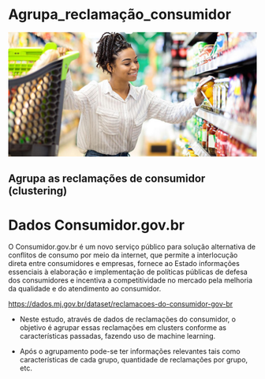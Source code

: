 # Agrupa_reclamação_consumidor

![Imagem de Reclamação](https://github.com/jairobernardesjunior/Agrupa_reclamacao_consumidor/blob/main/consumidor.jpg)
 
## Agrupa as reclamações de consumidor (clustering)

# Dados Consumidor.gov.br
O Consumidor.gov.br é um novo serviço público para solução alternativa de conflitos de consumo por meio da internet, que permite a interlocução direta entre consumidores e empresas, fornece ao Estado informações essenciais à elaboração e implementação de políticas públicas de defesa dos consumidores e incentiva a competitividade no mercado pela melhoria da qualidade e do atendimento ao consumidor.

https://dados.mj.gov.br/dataset/reclamacoes-do-consumidor-gov-br

- Neste estudo, através de dados de reclamações do consumidor, o objetivo é agrupar essas reclamações em clusters conforme as características passadas, fazendo uso de machine learning.

- Após o agrupamento pode-se ter informações relevantes tais como características de cada grupo, quantidade de reclamações por grupo, etc.